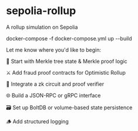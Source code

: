 # sepolia-rollup
A rollup simulation on Sepolia

docker-compose -f docker-compose.yml up --build

Let me know where you'd like to begin:

🔎 Start with Merkle tree state & Merkle proof logic

⚔️ Add fraud proof contracts for Optimistic Rollup

🧠 Integrate a zk circuit and proof verifier

🌐 Build a JSON-RPC or gRPC interface

🗃 Set up BoltDB or volume-based state persistence

🪵 Add structured logging